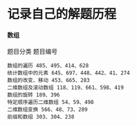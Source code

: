 # 记录自己的解题历程
#### 数组
题目分类  题目编号
```angular2html
数组的遍历 485、495、414、628 
统计数组中的元素 645、697、448、442、41、274
数组的改变、移动 453、665、283
二维数组及滚动数组 118、119、661、598、419
数组的旋转 189、396
特定顺序遍历二维数组 54、59、498
二维数组变换 566、48、73、289
前缀和数组 303、304、238
```